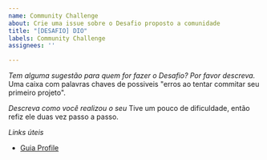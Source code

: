 ```yaml
---
name: Community Challenge
about: Crie uma issue sobre o Desafio proposto a comunidade
title: "[DESAFIO] DIO"
labels: Community Challenge
assignees: ''

---
```


*Tem alguma sugestão para quem for fazer o Desafio? Por favor descreva.*
Uma caixa com palavras chaves de possiveis "erros ao tentar commitar seu primeiro projeto". 

*Descreva como você realizou o seu*
Tive um pouco de dificuldade, então refiz ele duas vez passo a passo.

*Links úteis*
- [Guia Profile](https://elidianaandrade.github.io/dio-lab-open-source/)
